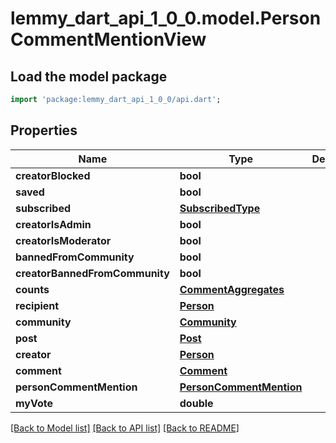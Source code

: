 # lemmy_dart_api_1_0_0.model.PersonCommentMentionView

## Load the model package
```dart
import 'package:lemmy_dart_api_1_0_0/api.dart';
```

## Properties
Name | Type | Description | Notes
------------ | ------------- | ------------- | -------------
**creatorBlocked** | **bool** |  | 
**saved** | **bool** |  | 
**subscribed** | [**SubscribedType**](SubscribedType.md) |  | 
**creatorIsAdmin** | **bool** |  | 
**creatorIsModerator** | **bool** |  | 
**bannedFromCommunity** | **bool** |  | 
**creatorBannedFromCommunity** | **bool** |  | 
**counts** | [**CommentAggregates**](CommentAggregates.md) |  | 
**recipient** | [**Person**](Person.md) |  | 
**community** | [**Community**](Community.md) |  | 
**post** | [**Post**](Post.md) |  | 
**creator** | [**Person**](Person.md) |  | 
**comment** | [**Comment**](Comment.md) |  | 
**personCommentMention** | [**PersonCommentMention**](PersonCommentMention.md) |  | 
**myVote** | **double** |  | [optional] 

[[Back to Model list]](../README.md#documentation-for-models) [[Back to API list]](../README.md#documentation-for-api-endpoints) [[Back to README]](../README.md)


